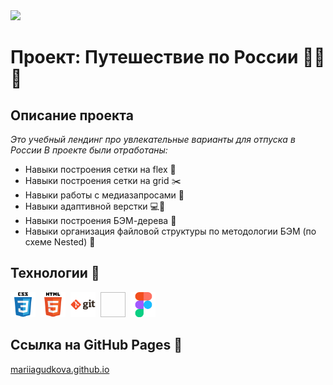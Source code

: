 <div id="header" text-align="center">
  <img src="https://media.giphy.com/media/DQ8fT85PAQxwAMLOI9/giphy.gif">
</div>

# **Проект: Путешествие по России** 🚂🌲🗻

## **Описание проекта**
*Это учебный лендинг про увлекательные варианты для отпуска в России*
*В проекте были отработаны:*

* Навыки построения сетки на flex 📐
* Навыки построения сетки на grid ✂️
* Навыки работы с медиазапросами 🔧
* Навыки адаптивной верстки 💻📱
* Навыки построения БЭМ-дерева 🌵 
* Навыки организация файловой структуры по методологии БЭМ (по схеме Nested) 📁

## **Технологии** :microscope:
<div>
    <img src="https://raw.githubusercontent.com/devicons/devicon/master/icons/css3/css3-original-wordmark.svg" width="40" height="40">&nbsp;
    <img src="https://raw.githubusercontent.com/devicons/devicon/master/icons/html5/html5-original-wordmark.svg" width="40" height="40">&nbsp;
    <img src="https://raw.githubusercontent.com/devicons/devicon/master/icons/git/git-original-wordmark.svg" width="40" height="40">&nbsp;
    <img scr="https://raw.githubusercontent.com/devicons/devicon/master/icons/github/github-original-wordmark.svg" width="40" height="40">&nbsp;
    <img src="https://raw.githubusercontent.com/devicons/devicon/master/icons/figma/figma-original.svg" width="40" height="40">&nbsp;
</div>

## **Cсылкa на GitHub Pages** :tada:
<a href="https://mariiagudkova.github.io/russian-travel/index.html" target="_blank">mariiagudkova.github.io</a>

<img src="https://komarev.com/ghpvc/?username=your-github-username&style=flat-square&color=ff69b4" alt=""/>

